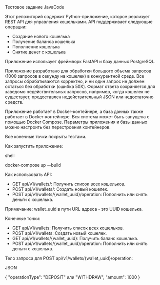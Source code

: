 Тестовое задание JavaCode

Этот репозиторий содержит Python-приложение, которое реализует REST API для управления кошельками. API поддерживает следующие операции:

* Создание нового кошелька
* Получение баланса кошелька
* Пополнение кошелька
* Снятие денег с кошелька

Приложение использует фреймворк FastAPI и базу данных PostgreSQL.

Приложение разработано для обработки большого объема запросов (1000 запросов в секунду на кошелек) в конкурентной среде. Все запросы обрабатываются корректно, и ни один запрос не должен остаться без обработки (ошибка 50X). Формат ответа сохраняется для заведомо недействительных запросов, например, когда кошелек не существует, предоставлен недействительный JSON или недостаточно средств.

Приложение работает в Docker-контейнере, а база данных также работает в Docker-контейнере. Вся система может быть запущена с помощью Docker Compose. Параметры приложения и базы данных можно настроить без перестроения контейнеров.

Все конечные точки покрыты тестами.

Как запустить приложение:

shell

docker-compose up --build

Как использовать API:

* GET api/v1/wallets/: Получить список всех кошельков.
* POST api/v1/wallets/: Создать новый кошелек.
* POST api/v1/wallets/{wallet_uuid}/operation: Пополнить или снять деньги с кошелька.

Примечание: wallet_uuid в пути URL-адреса - это UUID кошелька.

Конечные точки:

* GET api/v1/wallets: Получить список всех кошельков.
* POST api/v1/wallets: Создать новый кошелек.
* GET api/v1/wallets/{wallet_uuid}: Получить баланс кошелька.
* POST api/v1/wallets/{wallet_uuid}/operation: Пополнить или снять деньги с кошелька.

Тело запроса для POST api/v1/wallets/{wallet_uuid}/operation:

JSON

{
  "operationType": "DEPOSIT" или "WITHDRAW",
  "amount": 1000
}
